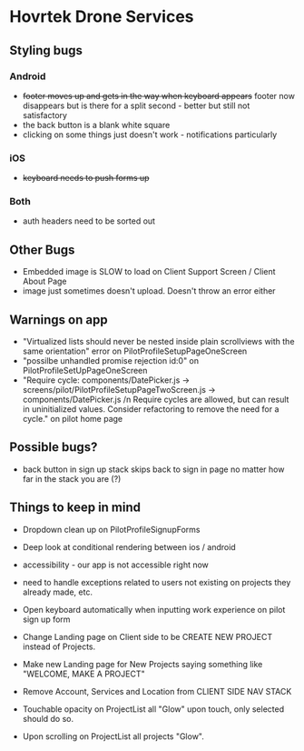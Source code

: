 # Hovrtek Drone Services

## Styling bugs

### Android
* ~~footer moves up and gets in the way when keyboard appears~~ footer now disappears but is there for a split second - better but still not satisfactory
*  the back button is a blank white square
* clicking on some things just doesn't work - notifications particularly

### iOS
* ~~keyboard needs to push forms up~~

### Both
* auth headers need to be sorted out


## Other Bugs
* Embedded image is SLOW to load on Client Support Screen / Client About Page
* image just sometimes doesn't upload. Doesn't throw an error either

## Warnings on app
* "Virtualized lists should never be nested inside plain scrollviews with the same orientation" error on PilotProfileSetupPageOneScreen
* "possilbe unhandled promise rejection id:0" on PilotProfileSetUpPageOneScreen
* "Require cycle: components/DatePicker.js -> screens/pilot/PilotProfileSetupPageTwoScreen.js -> components/DatePicker.js /n Require cycles are allowed, but can result in uninitialized values. Consider refactoring to remove the need for a cycle." on pilot home page


## Possible bugs?

* back button in sign up stack skips back to sign in page no matter how far in the stack you are (?)

## Things to keep in mind

* Dropdown clean up on PilotProfileSignupForms
* Deep look at conditional rendering between ios / android
* accessibility - our app is not accessible right now
* need to handle exceptions related to users not existing on projects they already made, etc.


* Open keyboard automatically when inputting work experience on pilot sign up form

* Change Landing page on Client side to be CREATE NEW PROJECT instead of Projects.
* Make new Landing page for New Projects saying something like "WELCOME, MAKE A PROJECT"
* Remove Account, Services and Location from CLIENT SIDE NAV STACK

* Touchable opacity on ProjectList all "Glow" upon touch, only selected should do so.
* Upon scrolling on ProjectList all projects "Glow".
